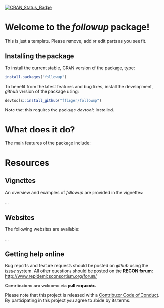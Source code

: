 
[![CRAN\_Status\_Badge](http://www.r-pkg.org/badges/version/followup)](https://cran.r-project.org/package=followup)

Welcome to the *followup* package!
==================================

This is just a template. Please remove, add or edit parts as you see fit.

Installing the package
----------------------

To install the current stable, CRAN version of the package, type:

``` r
install.packages("followup")
```

To benefit from the latest features and bug fixes, install the development, *github* version of the package using:

``` r
devtools::install_github("ffinger/followup")
```

Note that this requires the package *devtools* installed.

What does it do?
================

The main features of the package include:

Resources
=========

Vignettes
---------

An overview and examples of *followup* are provided in the vignettes:

...

Websites
--------

The following websites are available:

...

Getting help online
-------------------

Bug reports and feature requests should be posted on *github* using the [*issue*](http://github.com/reconhub/followup/issues) system. All other questions should be posted on the **RECON forum**: <br> <http://www.repidemicsconsortium.org/forum/>

Contributions are welcome via **pull requests**.

Please note that this project is released with a [Contributor Code of Conduct](CONDUCT.md). By participating in this project you agree to abide by its terms.
